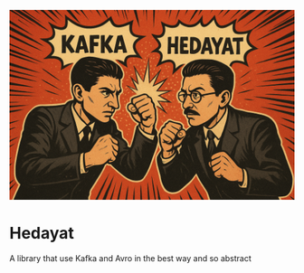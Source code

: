 ![new logo](.docs/hedayat.png)

# Hedayat
A library that use Kafka and Avro in the best way and so abstract
